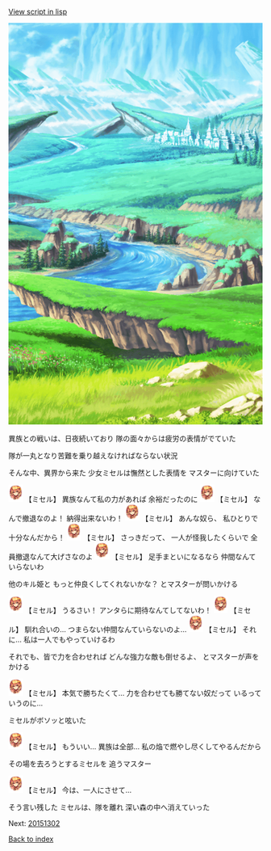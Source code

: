 [View script in lisp](../scripts/20151301.txt)

![plain.png](../images/backgrounds/plain.png)

異族との戦いは、日夜続いており
隊の面々からは疲労の表情がでていた

隊が一丸となり苦難を乗り越えなければならない状況

そんな中、異界から来た
少女ミセルは憮然とした表情を
マスターに向けていた

<img src="../images/units/201511.png" alt="201511.png" height="34"/>
【ミセル】
異族なんて私の力があれば
余裕だったのに

<img src="../images/units/201511.png" alt="201511.png" height="34"/>
【ミセル】
なんで撤退なのよ！
納得出来ないわ！

<img src="../images/units/201511.png" alt="201511.png" height="34"/>
【ミセル】
あんな奴ら、
私ひとりで十分なんだから！

<img src="../images/units/201511.png" alt="201511.png" height="34"/>
【ミセル】
さっきだって、
一人が怪我したくらいで
全員撤退なんて大げさなのよ

<img src="../images/units/201511.png" alt="201511.png" height="34"/>
【ミセル】
足手まといになるなら
仲間なんていらないわ

他のキル姫と
もっと仲良くしてくれないかな？
とマスターが問いかける

<img src="../images/units/201511.png" alt="201511.png" height="34"/>
【ミセル】
うるさい！
アンタらに期待なんてしてないわ！

<img src="../images/units/201511.png" alt="201511.png" height="34"/>
【ミセル】
馴れ合いの…
つまらない仲間なんていらないのよ…

<img src="../images/units/201511.png" alt="201511.png" height="34"/>
【ミセル】
それに…
私は一人でもやっていけるわ

それでも、皆で力を合わせれば
どんな強力な敵も倒せるよ、
とマスターが声をかける

<img src="../images/units/201511.png" alt="201511.png" height="34"/>
【ミセル】
本気で勝ちたくて…
力を合わせても勝てない奴だって
いるっていうのに…

ミセルがボソッと呟いた

<img src="../images/units/201511.png" alt="201511.png" height="34"/>
【ミセル】
もういい…
異族は全部…
私の焔で燃やし尽くしてやるんだから

その場を去ろうとするミセルを
追うマスター

<img src="../images/units/201511.png" alt="201511.png" height="34"/>
【ミセル】
今は、一人にさせて…

そう言い残した
ミセルは、隊を離れ
深い森の中へ消えていった

Next: [20151302](20151302.md)

[Back to index](index.md)
